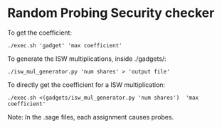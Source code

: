 # Random Probing Security checker

To get the coefficient:

    ./exec.sh 'gadget' 'max coefficient'

To generate the ISW multiplications, inside ./gadgets/:

    ./isw_mul_generator.py 'num shares' > 'output file'

To directly get the coefficient for a ISW multiplication:

    ./exec.sh <(gadgets/isw_mul_generator.py 'num shares')  'max coefficient'


Note: In the .sage files, each assignment causes probes.
